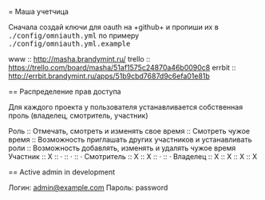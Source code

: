 = Маша учетчица

Сначала создай ключи для oauth на +github+ и пропиши их в <tt>./config/omniauth.yml</tt> по примеру <tt>./config/omniauth.yml.example</tt>

www :: http://masha.brandymint.ru/
trello :: https://trello.com/board/masha/51af1575c24870a46b0090c8
errbit :: http://errbit.brandymint.ru/apps/51b9cbd7687d9c6efa01e81b

== Распределение прав доступа

Для каждого проекта у пользователя устанавливается собственная проль (владелец, смотритель, участник)

Роль :: Отмечать, смотреть и изменять свое время :: Смотреть чужое время :: Возможность приглашать других участников и устанавливать роли :: Возможность добавлять, изменять и удалять чужое время
Участник :: X :: &middot; :: &middot; :: &middot;
Смотритель :: X :: X :: &middot; :: &middot;
Владелец :: X :: X :: X :: X

== Active admin in development

Логин: admin@example.com
Пароль: password
